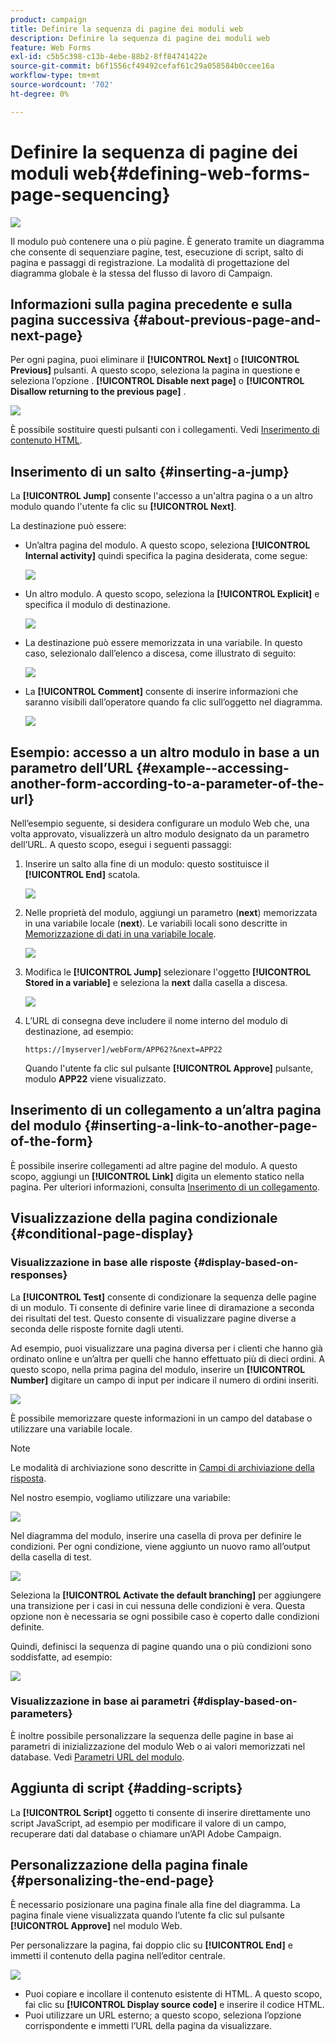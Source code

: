 ```yaml
---
product: campaign
title: Definire la sequenza di pagine dei moduli web
description: Definire la sequenza di pagine dei moduli web
feature: Web Forms
exl-id: c5b5c398-c13b-4ebe-88b2-8ff84741422e
source-git-commit: b6f1556cf49492cefaf61c29a058584b0ccee16a
workflow-type: tm+mt
source-wordcount: '702'
ht-degree: 0%

---
```


# Definire la sequenza di pagine dei moduli web{#defining-web-forms-page-sequencing}

![](../../assets/common.svg)

Il modulo può contenere una o più pagine. È generato tramite un diagramma che consente di sequenziare pagine, test, esecuzione di script, salto di pagina e passaggi di registrazione. La modalità di progettazione del diagramma globale è la stessa del flusso di lavoro di Campaign.

## Informazioni sulla pagina precedente e sulla pagina successiva {#about-previous-page-and-next-page}

Per ogni pagina, puoi eliminare il **[!UICONTROL Next]** o **[!UICONTROL Previous]** pulsanti. A questo scopo, seleziona la pagina in questione e seleziona l’opzione . **[!UICONTROL Disable next page]** o **[!UICONTROL Disallow returning to the previous page]** .

![](assets/s_ncs_admin_survey_no_next_page.png)

È possibile sostituire questi pulsanti con i collegamenti. Vedi [Inserimento di contenuto HTML](static-elements-in-a-web-form.md#inserting-html-content).

## Inserimento di un salto {#inserting-a-jump}

La **[!UICONTROL Jump]** consente l&#39;accesso a un&#39;altra pagina o a un altro modulo quando l&#39;utente fa clic su **[!UICONTROL Next]**.

La destinazione può essere:

* Un’altra pagina del modulo. A questo scopo, seleziona **[!UICONTROL Internal activity]** quindi specifica la pagina desiderata, come segue:

   ![](assets/s_ncs_admin_jump_param1.png)

* Un altro modulo. A questo scopo, seleziona la **[!UICONTROL Explicit]** e specifica il modulo di destinazione.

   ![](assets/s_ncs_admin_jump_param2.png)

* La destinazione può essere memorizzata in una variabile. In questo caso, selezionalo dall’elenco a discesa, come illustrato di seguito:

   ![](assets/s_ncs_admin_jump_param3.png)

* La **[!UICONTROL Comment]** consente di inserire informazioni che saranno visibili dall’operatore quando fa clic sull’oggetto nel diagramma.

   ![](assets/s_ncs_admin_survey_jump_comment.png)

## Esempio: accesso a un altro modulo in base a un parametro dell’URL {#example--accessing-another-form-according-to-a-parameter-of-the-url}

Nell’esempio seguente, si desidera configurare un modulo Web che, una volta approvato, visualizzerà un altro modulo designato da un parametro dell’URL. A questo scopo, esegui i seguenti passaggi:

1. Inserire un salto alla fine di un modulo: questo sostituisce il **[!UICONTROL End]** scatola.

   ![](assets/s_ncs_admin_survey_jump_sample1.png)

1. Nelle proprietà del modulo, aggiungi un parametro (**next**) memorizzata in una variabile locale (**next**). Le variabili locali sono descritte in [Memorizzazione di dati in una variabile locale](web-forms-answers.md#storing-data-in-a-local-variable).

   ![](assets/s_ncs_admin_survey_jump_sample2.png)

1. Modifica le **[!UICONTROL Jump]** selezionare l&#39;oggetto **[!UICONTROL Stored in a variable]** e seleziona la **next** dalla casella a discesa.

   ![](assets/s_ncs_admin_survey_jump_sample3.png)

1. L’URL di consegna deve includere il nome interno del modulo di destinazione, ad esempio:

   ```
   https://[myserver]/webForm/APP62?&next=APP22
   ```

   Quando l&#39;utente fa clic sul pulsante **[!UICONTROL Approve]** pulsante, modulo **APP22** viene visualizzato.

## Inserimento di un collegamento a un’altra pagina del modulo {#inserting-a-link-to-another-page-of-the-form}

È possibile inserire collegamenti ad altre pagine del modulo. A questo scopo, aggiungi un **[!UICONTROL Link]** digita un elemento statico nella pagina. Per ulteriori informazioni, consulta [Inserimento di un collegamento](static-elements-in-a-web-form.md#inserting-a-link).

## Visualizzazione della pagina condizionale {#conditional-page-display}

### Visualizzazione in base alle risposte {#display-based-on-responses}

La **[!UICONTROL Test]** consente di condizionare la sequenza delle pagine di un modulo. Ti consente di definire varie linee di diramazione a seconda dei risultati del test. Questo consente di visualizzare pagine diverse a seconda delle risposte fornite dagli utenti.

Ad esempio, puoi visualizzare una pagina diversa per i clienti che hanno già ordinato online e un’altra per quelli che hanno effettuato più di dieci ordini. A questo scopo, nella prima pagina del modulo, inserire un **[!UICONTROL Number]** digitare un campo di input per indicare il numero di ordini inseriti.

![](assets/s_ncs_admin_survey_test_ex0.png)

È possibile memorizzare queste informazioni in un campo del database o utilizzare una variabile locale.

>[!NOTE]
>
>Le modalità di archiviazione sono descritte in [Campi di archiviazione della risposta](web-forms-answers.md#response-storage-fields).

Nel nostro esempio, vogliamo utilizzare una variabile:

![](assets/s_ncs_admin_survey_test_ex1.png)

Nel diagramma del modulo, inserire una casella di prova per definire le condizioni. Per ogni condizione, viene aggiunto un nuovo ramo all’output della casella di test.

![](assets/s_ncs_admin_survey_test_ex2.png)

Seleziona la **[!UICONTROL Activate the default branching]** per aggiungere una transizione per i casi in cui nessuna delle condizioni è vera. Questa opzione non è necessaria se ogni possibile caso è coperto dalle condizioni definite.

Quindi, definisci la sequenza di pagine quando una o più condizioni sono soddisfatte, ad esempio:

![](assets/s_ncs_admin_survey_test_ex3.png)

### Visualizzazione in base ai parametri {#display-based-on-parameters}

È inoltre possibile personalizzare la sequenza delle pagine in base ai parametri di inizializzazione del modulo Web o ai valori memorizzati nel database. Vedi [Parametri URL del modulo](defining-web-forms-properties.md#form-url-parameters).

## Aggiunta di script {#adding-scripts}

La **[!UICONTROL Script]** oggetto ti consente di inserire direttamente uno script JavaScript, ad esempio per modificare il valore di un campo, recuperare dati dal database o chiamare un’API Adobe Campaign.

## Personalizzazione della pagina finale {#personalizing-the-end-page}

È necessario posizionare una pagina finale alla fine del diagramma. La pagina finale viene visualizzata quando l’utente fa clic sul pulsante **[!UICONTROL Approve]** nel modulo Web.

Per personalizzare la pagina, fai doppio clic su **[!UICONTROL End]** e immetti il contenuto della pagina nell’editor centrale.

![](assets/s_ncs_admin_survey_end_page_edit.png)

* Puoi copiare e incollare il contenuto esistente di HTML. A questo scopo, fai clic su **[!UICONTROL Display source code]** e inserire il codice HTML.
* Puoi utilizzare un URL esterno; a questo scopo, seleziona l’opzione corrispondente e immetti l’URL della pagina da visualizzare.
